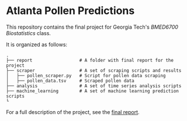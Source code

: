 # Atlanta Pollen Predictions

This repository contains the final project for Georgia Tech's *BMED6700 Biostatistics* class.

It is organized as follows:

    .
    ├── report                  # A folder with final report for the project
    ├── scraper                 # A set of scraping scripts and results
    │   ├── pollen_scraper.py   # Script for pollen data scraping
    │   ├── pollen_data.tsv     # Scraped pollen data
    ├── analysis                # A set of time series analysis scripts
    ├── machine_learning        # A set of machine learning prediction scripts
    └

For a full description of the project, see the [final report](https://github.com/tomasbruna/pollen-predictions/blob/master/report/report.pdf).
